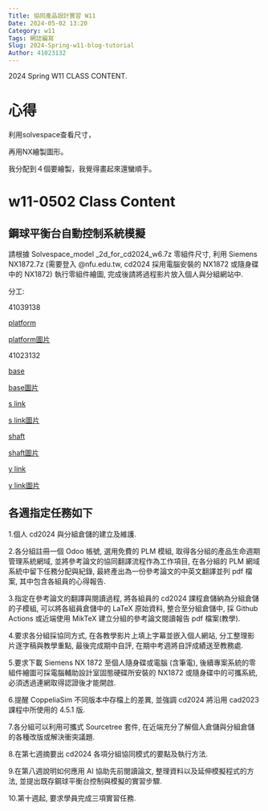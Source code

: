 ```yaml
---
Title: 協同產品設計實習 W11
Date: 2024-05-02 13:20
Category: w11
Tags: 網誌編寫
Slug: 2024-Spring-w11-blog-tutorial
Author: 41023132
---
```


2024 Spring W11 CLASS CONTENT.

<!-- PELICAN_END_SUMMARY -->

# 心得
利用solvespace查看尺寸，

再用NX繪製圖形。

我分配到４個要繪製，我覺得畫起來還蠻順手。

# w11-0502 Class Content
## 鋼球平衡台自動控制系統模擬

請根據 Solvespace_model _2d_for_cd2024_w6.7z 零組件尺寸, 
利用 Siemens NX1872.7z 
(需要登入 @nfu.edu.tw, cd2024 採用電腦安裝的 NX1872 或隨身碟中的 NX1872) 
執行零組件繪圖, 完成後請將過程影片放入個人與分組網站中.

分工:

41039138

[platform](https://drive.google.com/file/d/1zIHRIq_ERUROuSvUynqLWAY5SgbMeiN4/view?usp=drive_link)

[platform圖片](https://drive.google.com/file/d/1ixMI4ExmwielRL4yjZ8b7BJl4AvHFM5X/view?usp=drive_link)

41023132

[base](https://drive.google.com/file/d/1_5Q4m5je0MN0wPjHaWeIL6yHv9x5JLo6/view?usp=drive_link)

[base圖片](https://drive.google.com/file/d/1gTZHO1VbIdwkLRdBY_dDaOoLtAKQ2Eog/view?usp=drive_link)

[s link](https://drive.google.com/file/d/1Dv6r-_rla3Q3DiMhiXjVshK04RQG8Hyc/view?usp=drive_link)

[s link圖片](https://drive.google.com/file/d/1lfTwUk5Y_xr2nVvUieI6vZJr2G-cT3Od/view?usp=drive_link)

[shaft](https://drive.google.com/file/d/1bsKtXR-mHJjv_zWGwbQsGYqpmL4LVsbx/view?usp=drive_link)

[shaft圖片](https://drive.google.com/file/d/1zMKmNboKB_iXmcWgdGhIuf20dYxbkCbN/view?usp=drive_link)

[y link](https://drive.google.com/file/d/1d4Vug0XfPz2ExGvpVWbHs9kx1-u-VPU1/view?usp=drive_link)

[y link圖片](https://drive.google.com/file/d/1Tbw5hYA6Ydyg6e1kBMrA13NQy9ahUy2h/view?usp=drive_link)


## 各週指定任務如下

1.個人 cd2024 與分組倉儲的建立及維護.

2.各分組註冊一個 Odoo 帳號, 選用免費的 PLM 模組, 取得各分組的產品生命週期管理系統網域, 並將參考論文的協同翻譯流程作為工作項目, 在各分組的 PLM 網域系統中留下任務分配與紀錄, 最終產出為一份參考論文的中英文翻譯並列 pdf 檔案, 其中包含各組員的心得報告.

3.指定在參考論文的翻譯與閱讀過程, 將各組員的 cd2024 課程倉儲納為分組倉儲的子模組, 可以將各組員倉儲中的 LaTeX 原始資料, 整合至分組倉儲中, 採 Github Actions 或近端使用 MikTeX 建立分組的參考論文閱讀報告 pdf 檔案(教學).

4.要求各分組採協同方式, 在各教學影片上填上字幕並嵌入個人網站, 分工整理影片逐字稿與教學重點, 最後完成期中自評, 在期中考週將自評成績送至教務處.

5.要求下載 Siemens NX 1872 至個人隨身碟或電腦 (含筆電), 後續專案系統的零組件繪圖可採電腦輔助設計室固態硬碟所安裝的 NX1872 或隨身碟中的可攜系統, 必須透過連網取得認證後才能開啟.

6.提醒 CoppeliaSim 不同版本中存檔上的差異, 並強調 cd2024 將沿用 cad2023 課程中所使用的 4.5.1 版.

7.各分組可以利用可攜式 Sourcetree 套件, 在近端充分了解個人倉儲與分組倉儲的各種改版或解決衝突議題.

8.在第七週摘要出 cd2024 各項分組協同模式的要點及執行方法.

9.在第八週說明如何應用 AI 協助先前閱讀論文, 整理資料以及延伸模擬程式的方法, 並提出既存鋼球平衡台控制與模擬的實習步驟.

10.第十週起, 要求學員完成三項實習任務.